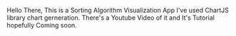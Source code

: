Hello There,
This is a Sorting Algorithm Visualization App
I've used ChartJS library chart gerneration.
There's a Youtube Video of it and It's Tutorial hopefully Coming soon.
